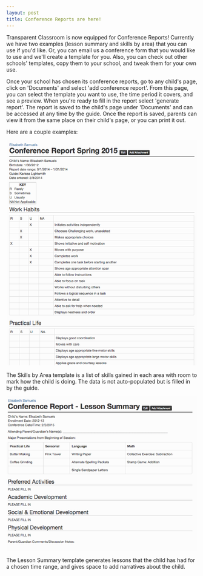 ```yaml
---
layout: post
title: Conference Reports are here!
---
```


Transparent Classroom is now equipped for Conference Reports! Currently we have two examples (lesson summary and skills by area) that you can use if you'd like. Or, you can email us a conference form that you would like to use and we'll create a template for you. Also, you can check out other schools' templates, copy them to your school, and tweak them for your own use.

Once your school has chosen its conference reports, go to any child's page, click on 'Documents' and select 'add conference report'. From this page, you can select the template you want to use, the time period it covers, and see a preview. When you're ready to fill in the report select 'generate report'. The report is saved to the child's page under 'Documents' and can be accessed at any time by the guide. Once the report is saved, parents can view it from the same place on their child's page, or you can print it out. 

Here are a couple examples:

<img src="/img/screen-shots/conference-report-skills-by-area.png" style="max-width:100%;"/>

The Skills by Area template is a list of skills gained in each area with room to mark how the child is doing. The data is not auto-populated but is filled in by the guide.

<img src="/img/screen-shots/conference-report-lesson-summary.png" style="max-width:100%;"/>

The Lesson Summary template generates lessons that the child has had for a chosen time range, and gives space to add narratives about the child.